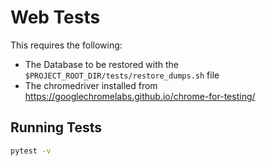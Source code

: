 # Web Tests

This requires the following: 
- The Database to be restored with the `$PROJECT_ROOT_DIR/tests/restore_dumps.sh` file
- The chromedriver installed from https://googlechromelabs.github.io/chrome-for-testing/

## Running Tests
```bash
pytest -v
```